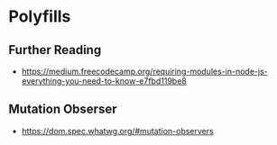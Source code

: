 # Polyfills

## Further Reading

  - https://medium.freecodecamp.org/requiring-modules-in-node-js-everything-you-need-to-know-e7fbd119be8

## Mutation Obserser

  - https://dom.spec.whatwg.org/#mutation-observers
